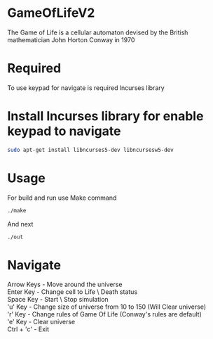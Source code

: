 # GameOfLifeV2
The Game of Life is a cellular automaton devised by the British mathematician John Horton Conway in 1970

# Required
To use keypad for navigate is required lncurses library

# Install lncurses library for enable keypad to navigate
```bash
sudo apt-get install libncurses5-dev libncursesw5-dev
```

# Usage
For build and run use Make command
```bash
./make
```
And next
```bash
./out
```

# Navigate
Arrow Keys - Move around the universe\
Enter Key - Change cell to Life \ Death status\
Space Key - Start \ Stop simulation\
'u' Key - Change size of universe from 10 to 150 (Will Clear universe)\
'r' Key - Change rules of Game Of Life (Conway's rules are default)\
'e' Key - Clear universe\
Ctrl + 'c' - Exit
